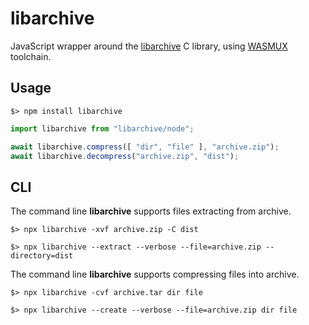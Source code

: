 libarchive
=======

JavaScript wrapper around the [libarchive](https://github.com/libarchive/libarchive) C library, using [WASMUX](https://github.com/ykbin/wasmux) toolchain.

Usage
-----

```
$> npm install libarchive
```

```js
import libarchive from "libarchive/node";

await libarchive.compress([ "dir", "file" ], "archive.zip");
await libarchive.decompress("archive.zip", "dist");
```

CLI
---

The command line **libarchive** supports files extracting from archive.

```
$> npx libarchive -xvf archive.zip -C dist
```

```
$> npx libarchive --extract --verbose --file=archive.zip --directory=dist
```

The command line **libarchive** supports compressing files into archive.

```
$> npx libarchive -cvf archive.tar dir file
```

```
$> npx libarchive --create --verbose --file=archive.zip dir file
```
